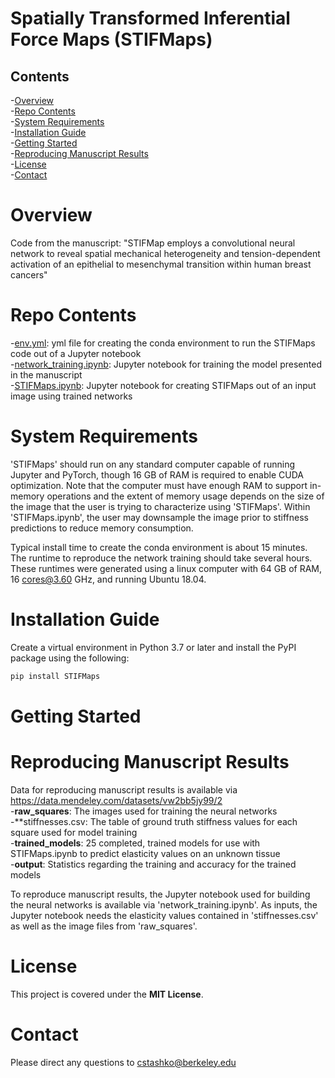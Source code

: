 # Spatially Transformed Inferential Force Maps (STIFMaps)

## Contents

-[Overview](#overview)  
-[Repo Contents](#repo-contents)  
-[System Requirements](#system-requirements)  
-[Installation Guide](#installation-guide)  
-[Getting Started](#getting-started)  
-[Reproducing Manuscript Results](#reproducing-manuscript-results)  
-[License](#license)  
-[Contact](#contact)  

# Overview
Code from the manuscript: "STIFMap employs a convolutional neural network to reveal 
spatial mechanical heterogeneity and tension-dependent activation of an epithelial 
to mesenchymal transition within human breast cancers"

# Repo Contents
-[env.yml](./env.yml): yml file for creating the conda environment to run the STIFMaps code out of a Jupyter notebook  
-[network_training.ipynb](./network_training.ipynb): Jupyter notebook for training the model presented in the manuscript  
-[STIFMaps.ipynb](./STIFMaps.ipynb): Jupyter notebook for creating STIFMaps out of an input image using trained networks  

# System Requirements

'STIFMaps' should run on any standard computer capable of running Jupyter and PyTorch, though 16 GB of RAM is required to enable CUDA optimization. Note that the computer must have enough RAM to support in-memory operations and the extent of memory usage depends on the size of the image that the user is trying to characterize using 'STIFMaps'. Within 'STIFMaps.ipynb', the user may downsample the image prior to stiffness predictions to reduce memory consumption. 

Typical install time to create the conda environment is about 15 minutes. The runtime to reproduce the network training should take several hours. These runtimes were generated using a linux computer with 64 GB of RAM, 16 cores@3.60 GHz, and running Ubuntu 18.04.

# Installation Guide

Create a virtual environment in Python 3.7 or later and install the PyPI package using the following:
```bash
pip install STIFMaps
```

# Getting Started



# Reproducing Manuscript Results

Data for reproducing manuscript results is available via https://data.mendeley.com/datasets/vw2bb5jy99/2  
-**raw_squares**: The images used for training the neural networks  
-**stiffnesses.csv: The table of ground truth stiffness values for each square used for model training  
-**trained_models**: 25 completed, trained models for use with STIFMaps.ipynb to predict elasticity values on an unknown tissue  
-**output**: Statistics regarding the training and accuracy for the trained models  

To reproduce manuscript results, the Jupyter notebook used for building the neural networks is available via 'network_training.ipynb'. As inputs, the Jupyter notebook needs the elasticity values contained in 'stiffnesses.csv' as well as the image files from 'raw_squares'.  

# License

This project is covered under the **MIT License**.

# Contact

Please direct any questions to cstashko@berkeley.edu
